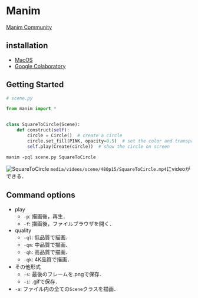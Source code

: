 # Manim
[Manim Community](https://docs.manim.community/en/stable/index.html)

## installation
- [MacOS](https://docs.manim.community/en/stable/installation/macos.html)
- [Google Colaboratory](https://docs.manim.community/en/stable/installation/jupyter.html#google-colaboratory)

## Getting Started
```py
# scene.py

from manim import *


class SquareToCircle(Scene):
    def construct(self):
        circle = Circle()  # create a circle
        circle.set_fill(PINK, opacity=0.5)  # set the color and transparency
        self.play(Create(circle))  # show the circle on screen
```

```
manim -pql scene.py SquareToCircle
```
![SquareToCircle](/project/media/videos/scene/1080p60/SquareToCircle_ManimCE_v0.10.0.gif)
`media/videos/scene/480p15/SquareToCircle.mp4`にvideoができる．

## Command options
- play
  - `-p`: 描画後，再生．
  - `-f`: 描画後，ファイルブラウザを開く．
- quality
  - `-ql`: 低品質で描画．
  - `-qm`: 中品質で描画．
  - `-qh`: 高品質で描画．
  - `-qk`: 4K品質で描画．
- その他形式 
  - `-s`: 最後のフレームを.pngで保存．
  - `-i`: .gifで保存．
- `-a`: ファイル内の全ての`Scene`クラスを描画．
